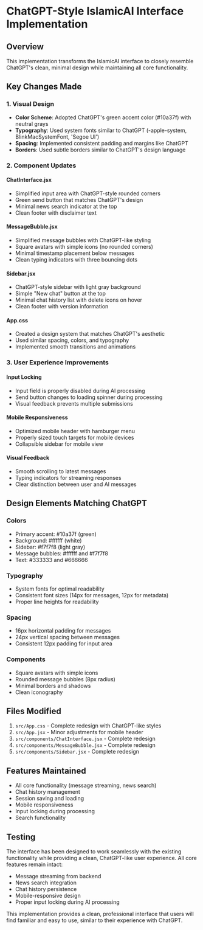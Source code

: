 # ChatGPT-Style IslamicAI Interface Implementation

## Overview
This implementation transforms the IslamicAI interface to closely resemble ChatGPT's clean, minimal design while maintaining all core functionality.

## Key Changes Made

### 1. Visual Design
- **Color Scheme**: Adopted ChatGPT's green accent color (#10a37f) with neutral grays
- **Typography**: Used system fonts similar to ChatGPT (-apple-system, BlinkMacSystemFont, 'Segoe UI')
- **Spacing**: Implemented consistent padding and margins like ChatGPT
- **Borders**: Used subtle borders similar to ChatGPT's design language

### 2. Component Updates

#### ChatInterface.jsx
- Simplified input area with ChatGPT-style rounded corners
- Green send button that matches ChatGPT's design
- Minimal news search indicator at the top
- Clean footer with disclaimer text

#### MessageBubble.jsx
- Simplified message bubbles with ChatGPT-like styling
- Square avatars with simple icons (no rounded corners)
- Minimal timestamp placement below messages
- Clean typing indicators with three bouncing dots

#### Sidebar.jsx
- ChatGPT-style sidebar with light gray background
- Simple "New chat" button at the top
- Minimal chat history list with delete icons on hover
- Clean footer with version information

#### App.css
- Created a design system that matches ChatGPT's aesthetic
- Used similar spacing, colors, and typography
- Implemented smooth transitions and animations

### 3. User Experience Improvements

#### Input Locking
- Input field is properly disabled during AI processing
- Send button changes to loading spinner during processing
- Visual feedback prevents multiple submissions

#### Mobile Responsiveness
- Optimized mobile header with hamburger menu
- Properly sized touch targets for mobile devices
- Collapsible sidebar for mobile view

#### Visual Feedback
- Smooth scrolling to latest messages
- Typing indicators for streaming responses
- Clear distinction between user and AI messages

## Design Elements Matching ChatGPT

### Colors
- Primary accent: #10a37f (green)
- Background: #ffffff (white)
- Sidebar: #f7f7f8 (light gray)
- Message bubbles: #ffffff and #f7f7f8
- Text: #333333 and #666666

### Typography
- System fonts for optimal readability
- Consistent font sizes (14px for messages, 12px for metadata)
- Proper line heights for readability

### Spacing
- 16px horizontal padding for messages
- 24px vertical spacing between messages
- Consistent 12px padding for input area

### Components
- Square avatars with simple icons
- Rounded message bubbles (8px radius)
- Minimal borders and shadows
- Clean iconography

## Files Modified

1. `src/App.css` - Complete redesign with ChatGPT-like styles
2. `src/App.jsx` - Minor adjustments for mobile header
3. `src/components/ChatInterface.jsx` - Complete redesign
4. `src/components/MessageBubble.jsx` - Complete redesign
5. `src/components/Sidebar.jsx` - Complete redesign

## Features Maintained

- All core functionality (message streaming, news search)
- Chat history management
- Session saving and loading
- Mobile responsiveness
- Input locking during processing
- Search functionality

## Testing

The interface has been designed to work seamlessly with the existing functionality while providing a clean, ChatGPT-like user experience. All core features remain intact:

- Message streaming from backend
- News search integration
- Chat history persistence
- Mobile-responsive design
- Proper input locking during AI processing

This implementation provides a clean, professional interface that users will find familiar and easy to use, similar to their experience with ChatGPT.